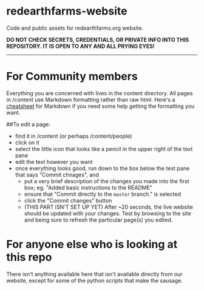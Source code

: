 # redearthfarms-website

Code and public assets for redearthfarms.org website.

**DO NOT CHECK SECRETS, CREDENTIALS, OR PRIVATE INFO INTO THIS REPOSITORY. IT IS OPEN TO ANY AND ALL PRYING EYES!**

---

# For Community members

Everything you are concerned with lives in the content directory. All pages in /content use Markdown formatting rather than raw html. Here's a [cheatsheet](https://github.com/adam-p/markdown-here/wiki/Markdown-Cheatsheet) for Markdown if you need some help getting the formatting you want.

##To edit a page:
* find it in /content (or perhaps /content/people)
* click on it
* select the little icon that looks like a pencil in the upper right of the text pane
* edit the text however you want
* once everything looks good, run down to the box below the text pane that says "Commit chnages", and
  * put a very brief description of the changes you made into the first box; eg. "Added basic instructions to the README"
  * ensure that "Commit directly to the `master` branch." is selected
  * click the "Commit changes" button
  * (THIS PART ISN'T SET UP YET) After ~20 seconds, the live website should be updated with your changes. Test by browsing to the site and being sure to refresh the particular page(s) you edited.


# For anyone else who is looking at this repo

There isn't anything available here that isn't available directly from our website, except for some of the python scripts that make the sausage.
